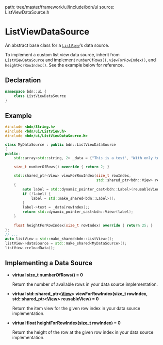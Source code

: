 path: tree/master/framework/ui/include/bdn/ui
source: ListViewDataSource.h

# ListViewDataSource

An abstract base class for a [`ListView`](list_view.md)'s data source.

To implement a custom list view data source, inherit from `ListViewDataSource` and implement `numberOfRows()`, `viewForRowIndex()`, and `heightForRowIndex()`. See the example below for reference.

## Declaration

```C++
namespace bdn::ui {
	class ListViewDataSource
}
```

## Example

```C++
#include <bdn/String.h>
#include <bdn/ui/ListView.h>
#include <bdn/ui/ListViewDataSource.h>

class MyDataSource : public bdn::ListViewDataSource
{
public:
	std::array<std::string, 2> _data = {"This is a test", "With only two lines of text"};

	size_t numberOfRows() override { return 2; }

	std::shared_ptr<View> viewForRowIndex(size_t rowIndex, 
		 								  std::shared_ptr<bdn::View> reusableView) override
	{
		auto label = std::dynamic_pointer_cast<bdn::Label>(reusableView);
		if (!label) {
			label = std::make_shared<bdn::Label>();
		}
		label->text = _data[rowIndex];;
		return std::dynamic_pointer_cast<bdn::View>(label);
	}
	
	float heightForRowIndex(size_t rowIndex) override { return 25; }
};
// ...
auto listView = std::make_shared<bdn::ListView>();
listView->dataSource = std::make_shared<MyDataSource>();
listView->reloadData();
```

## Implementing a Data Source

* **virtual size_t numberOfRows() = 0**

	Return the number of available rows in your data source implementation.
	
* **virtual std::shared_ptr<[View](view.md)\> viewForRowIndex(size_t rowIndex, std::shared_ptr<[View](view.md)\> reusableView) = 0**

	Return the item view for the given row index in your data source implementation.

* **virtual float heightForRowIndex(size_t rowIndex) = 0**

	Return the height of the row at the given row index in your data source implementation.


 